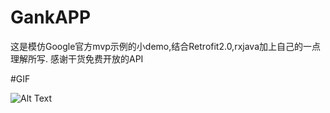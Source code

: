 # GankAPP
这是模仿Google官方mvp示例的小demo,结合Retrofit2.0,rxjava加上自己的一点理解所写.
感谢干货免费开放的API

#GIF

![Alt Text](https://github.com/X-FAN/resource/blob/master/gif/gankapp.gif)
